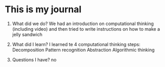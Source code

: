 # This is my journal

1. What did we do?
We had an introduction on computational thinking (including video) and then tried to write instructions on how to make a jelly sandwich

2. What did I learn?
I learned te 4 computational thinking steps:
Decomposition
Pattern recognition
Abstraction
Algorithmic thinking

3. Questions I have?
no
